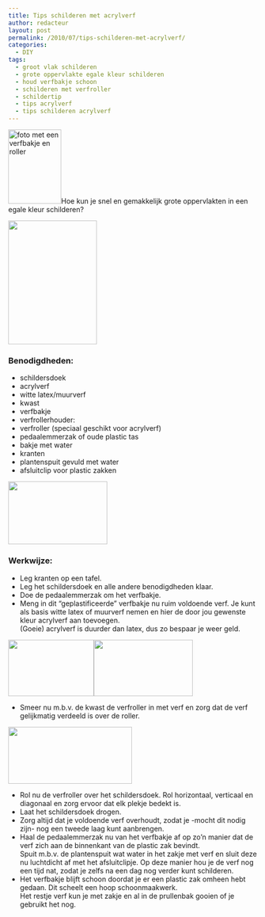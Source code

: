 ```yaml
---
title: Tips schilderen met acrylverf
author: redacteur
layout: post
permalink: /2010/07/tips-schilderen-met-acrylverf/
categories:
  - DIY
tags:
  - groot vlak schilderen
  - grote oppervlakte egale kleur schilderen
  - houd verfbakje schoon
  - schilderen met verfroller
  - schildertip
  - tips acrylverf
  - tips schilderen acrylverf
---
```

<img class="alignleft size-thumbnail wp-image-440" title="schildertip acrylverf 1" src="/wordpress/wp-content/uploads/2010/07/schildertip5-107x150.jpg" alt="foto met een verfbakje en roller" width="107" height="150" />Hoe kun je snel en gemakkelijk grote oppervlakten in een egale kleur schilderen?<!--more-->

<div>
  <img class="aligncenter size-full wp-image-440" title="schildertip acrylverf 1" src="/wordpress/wp-content/uploads/2010/07/schildertip5.jpg" alt="" width="179" height="250" />
</div>

### Benodigdheden:

  * schildersdoek
  * acrylverf
  * witte latex/muurverf
  * kwast
  * verfbakje
  * verfrollerhouder:
  * verfroller (speciaal geschikt voor acrylverf)
  * pedaalemmerzak of oude plastic tas
  * bakje met water
  * kranten
  * plantenspuit gevuld met water
  * afsluitclip voor plastic zakken

<div>
  <img class="aligncenter size-full wp-image-441" title="schildertip acrylverf 2" src="/wordpress/wp-content/uploads/2010/07/schildertip1.jpg" alt="" width="200" height="127" />
</div>

### Werkwijze:

  * Leg kranten op een tafel.
  * Leg het schildersdoek en alle andere benodigdheden klaar.
  * Doe de pedaalemmerzak om het verfbakje.
  * Meng in dit &#8220;geplastificeerde&#8221; verfbakje nu ruim voldoende verf. Je kunt als basis witte latex of muurverf nemen en hier de door jou gewenste kleur acrylverf aan toevoegen.  
    (Goeie) acrylverf is duurder dan latex, dus zo bespaar je weer geld.

<div>
  <img class="aligncenter size-full wp-image-443" title="schildertip acrylverf 3" src="/wordpress/wp-content/uploads/2010/07/schildertip2.jpg" alt="" width="173" height="114" /><img class="aligncenter size-full wp-image-444" title="schildertip acrylverf 4" src="/wordpress/wp-content/uploads/2010/07/schildertip3.jpg" alt="" width="200" height="114" />
</div>

  * Smeer nu m.b.v. de kwast de verfroller in met verf en zorg dat de verf gelijkmatig verdeeld is over de roller.

<div>
  <img class="aligncenter size-full wp-image-445" title="schildertip acrylverf 5" src="/wordpress/wp-content/uploads/2010/07/schildertip4.jpg" alt="" width="250" height="115" />
</div>

  * Rol nu de verfroller over het schildersdoek. Rol horizontaal, verticaal en diagonaal en zorg ervoor dat elk plekje bedekt is.
  * Laat het schildersdoek drogen.
  * Zorg altijd dat je voldoende verf overhoudt, zodat je -mocht dit nodig zijn- nog een tweede laag kunt aanbrengen.
  * Haal de pedaalemmerzak nu van het verfbakje af op zo&#8217;n manier dat de verf zich aan de binnenkant van de plastic zak bevindt.  
    Spuit m.b.v. de plantenspuit wat water in het zakje met verf en sluit deze nu luchtdicht af met het afsluitclipje. Op deze manier hou je de verf nog een tijd nat, zodat je zelfs na een dag nog verder kunt schilderen.
  * Het verfbakje blijft schoon doordat je er een plastic zak omheen hebt gedaan. Dit scheelt een hoop schoonmaakwerk.  
    Het restje verf kun je met zakje en al in de prullenbak gooien of je gebruikt het nog.
